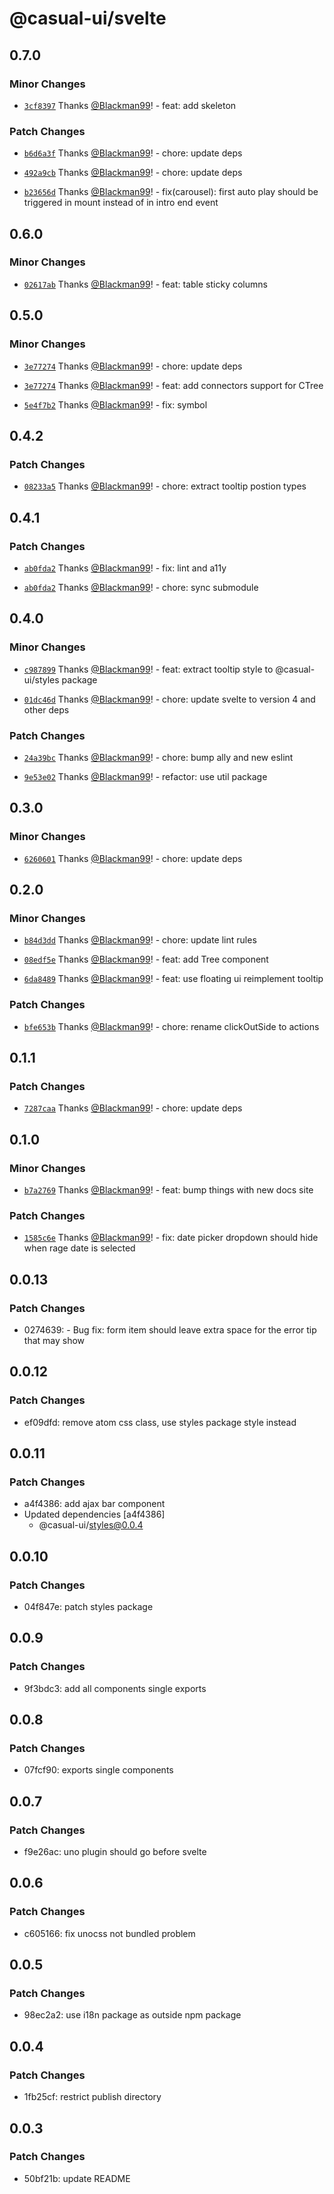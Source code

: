# @casual-ui/svelte

## 0.7.0

### Minor Changes

- [`3cf8397`](https://github.com/Casual-UI/svelte/commit/3cf8397027d7d61b9135bc3020966fe5ffb148f5) Thanks [@Blackman99](https://github.com/Blackman99)! - feat: add skeleton

### Patch Changes

- [`b6d6a3f`](https://github.com/Casual-UI/svelte/commit/b6d6a3f99c4b3c6ef433197a491586ffde56e246) Thanks [@Blackman99](https://github.com/Blackman99)! - chore: update deps

- [`492a9cb`](https://github.com/Casual-UI/svelte/commit/492a9cb866c9f6d9eeeaa0d544b676007044d682) Thanks [@Blackman99](https://github.com/Blackman99)! - chore: update deps

- [`b23656d`](https://github.com/Casual-UI/svelte/commit/b23656d7f32a4b1b85edc6041d53b3fa5fb82a42) Thanks [@Blackman99](https://github.com/Blackman99)! - fix(carousel): first auto play should be triggered in mount instead of in intro end event

## 0.6.0

### Minor Changes

- [`02617ab`](https://github.com/Casual-UI/svelte/commit/02617ab8550e6be66b1ff792dd87474ba701de86) Thanks [@Blackman99](https://github.com/Blackman99)! - feat: table sticky columns

## 0.5.0

### Minor Changes

- [`3e77274`](https://github.com/Casual-UI/svelte/commit/3e772747003b533a2e5d98e95c2d3033dcbd54cd) Thanks [@Blackman99](https://github.com/Blackman99)! - chore: update deps

- [`3e77274`](https://github.com/Casual-UI/svelte/commit/3e772747003b533a2e5d98e95c2d3033dcbd54cd) Thanks [@Blackman99](https://github.com/Blackman99)! - feat: add connectors support for CTree

- [`5e4f7b2`](https://github.com/Casual-UI/svelte/commit/5e4f7b2189798f3afbd3ec63d4fae554cd18db30) Thanks [@Blackman99](https://github.com/Blackman99)! - fix: symbol

## 0.4.2

### Patch Changes

- [`08233a5`](https://github.com/Casual-UI/svelte/commit/08233a503ee421b6846fdb31b31e8f4376cbb8c4) Thanks [@Blackman99](https://github.com/Blackman99)! - chore: extract tooltip postion types

## 0.4.1

### Patch Changes

- [`ab0fda2`](https://github.com/Casual-UI/svelte/commit/ab0fda248a7f082b4c03ee56d8c37ebf5ea5950b) Thanks [@Blackman99](https://github.com/Blackman99)! - fix: lint and a11y

- [`ab0fda2`](https://github.com/Casual-UI/svelte/commit/ab0fda248a7f082b4c03ee56d8c37ebf5ea5950b) Thanks [@Blackman99](https://github.com/Blackman99)! - chore: sync submodule

## 0.4.0

### Minor Changes

- [`c987899`](https://github.com/Casual-UI/svelte/commit/c987899485b1bab7d3f057eee42bff0b6fb37110) Thanks [@Blackman99](https://github.com/Blackman99)! - feat: extract tooltip style to @casual-ui/styles package

- [`01dc46d`](https://github.com/Casual-UI/svelte/commit/01dc46d60b8fb59bdc8f4a7ac3bbeee675f0de2b) Thanks [@Blackman99](https://github.com/Blackman99)! - chore: update svelte to version 4 and other deps

### Patch Changes

- [`24a39bc`](https://github.com/Casual-UI/svelte/commit/24a39bc3ac5815a29a4d6d02e5764ce29d915f3c) Thanks [@Blackman99](https://github.com/Blackman99)! - chore: bump ally and new eslint

- [`9e53e02`](https://github.com/Casual-UI/svelte/commit/9e53e024b6f094ca3e3b726a35a6449e27436e8f) Thanks [@Blackman99](https://github.com/Blackman99)! - refactor: use util package

## 0.3.0

### Minor Changes

- [`6260601`](https://github.com/Casual-UI/svelte/commit/62606010dfa521c8935e21d0ccc912cda30b5edf) Thanks [@Blackman99](https://github.com/Blackman99)! - chore: update deps

## 0.2.0

### Minor Changes

- [`b84d3dd`](https://github.com/Casual-UI/svelte/commit/b84d3dd5a91df553938f451fe3711139abeee787) Thanks [@Blackman99](https://github.com/Blackman99)! - chore: update lint rules

- [`08edf5e`](https://github.com/Casual-UI/svelte/commit/08edf5e3977347d3c22d4940209946e0cfa95d36) Thanks [@Blackman99](https://github.com/Blackman99)! - feat: add Tree component

- [`6da8489`](https://github.com/Casual-UI/svelte/commit/6da8489cecb78fcdf90014e3562b7d1979bfa458) Thanks [@Blackman99](https://github.com/Blackman99)! - feat: use floating ui reimplement tooltip

### Patch Changes

- [`bfe653b`](https://github.com/Casual-UI/svelte/commit/bfe653be79f74d1a3d250e0d7871a7d215f80a2a) Thanks [@Blackman99](https://github.com/Blackman99)! - chore: rename clickOutSide to actions

## 0.1.1

### Patch Changes

- [`7287caa`](https://github.com/Casual-UI/svelte/commit/7287caa71bc1d7950be67b2624e06c23cc71a57c) Thanks [@Blackman99](https://github.com/Blackman99)! - chore: update deps

## 0.1.0

### Minor Changes

- [`b7a2769`](https://github.com/Casual-UI/svelte/commit/b7a27692d977edc0733bb9c596048bd2a2a116c1) Thanks [@Blackman99](https://github.com/Blackman99)! - feat: bump things with new docs site

### Patch Changes

- [`1585c6e`](https://github.com/Casual-UI/svelte/commit/1585c6e398371ed93fa32908ec4939b974c17522) Thanks [@Blackman99](https://github.com/Blackman99)! - fix: date picker dropdown should hide when rage date is selected

## 0.0.13

### Patch Changes

- 0274639: - Bug fix: form item should leave extra space for the error tip that may show

## 0.0.12

### Patch Changes

- ef09dfd: remove atom css class, use styles package style instead

## 0.0.11

### Patch Changes

- a4f4386: add ajax bar component
- Updated dependencies [a4f4386]
  - @casual-ui/styles@0.0.4

## 0.0.10

### Patch Changes

- 04f847e: patch styles package

## 0.0.9

### Patch Changes

- 9f3bdc3: add all components single exports

## 0.0.8

### Patch Changes

- 07fcf90: exports single components

## 0.0.7

### Patch Changes

- f9e26ac: uno plugin should go before svelte

## 0.0.6

### Patch Changes

- c605166: fix unocss not bundled problem

## 0.0.5

### Patch Changes

- 98ec2a2: use i18n package as outside npm package

## 0.0.4

### Patch Changes

- 1fb25cf: restrict publish directory

## 0.0.3

### Patch Changes

- 50bf21b: update README
